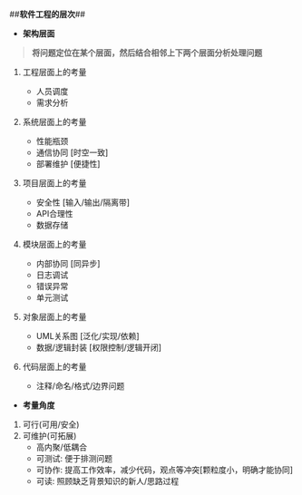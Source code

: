 ##<b>软件工程的层次</b>##

- <b>架构层面</b>
> <b>将问题定位在某个层面，然后结合相邻上下两个层面分析处理问题</b>
1. 工程层面上的考量
    - 人员调度
    - 需求分析

2. 系统层面上的考量
    - 性能瓶颈
    - 通信协同 [时空一致]
    - 部署维护 [便捷性]

3. 项目层面上的考量
    - 安全性 [输入/输出/隔离带]
    - API合理性
    - 数据存储

4. 模块层面上的考量
    - 内部协同 [同异步]
    - 日志调试
    - 错误异常
    - 单元测试

5. 对象层面上的考量
    - UML关系图 [泛化/实现/依赖]
    - 数据/逻辑封装 [权限控制/逻辑开闭]

6. 代码层面上的考量
    - 注释/命名/格式/边界问题

- <b>考量角度</b>
1. 可行(可用/安全)
2. 可维护(可拓展)
    - 高内聚/低耦合
    - 可测试: 便于排测问题
    - 可协作: 提高工作效率，减少代码，观点等冲突[颗粒度小，明确才能协同]
    - 可读: 照顾缺乏背景知识的新人/思路过程



